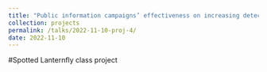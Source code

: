 ```yaml
---
title: "Public information campaigns’ effectiveness on increasing detections of invasives: Spotted Lanternfly (Lycorma delicatula)"
collection: projects
permalink: /talks/2022-11-10-proj-4/
date: 2022-11-10
---
```


#Spotted Lanternfly class project
